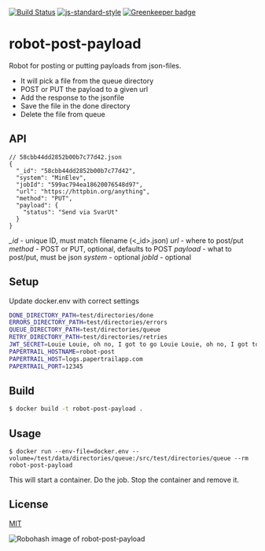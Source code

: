 [![Build Status](https://travis-ci.org/telemark/robot-post-payload.svg?branch=master)](https://travis-ci.org/telemark/robot-post-payload)
[![js-standard-style](https://img.shields.io/badge/code%20style-standard-brightgreen.svg?style=flat)](https://github.com/feross/standard)
[![Greenkeeper badge](https://badges.greenkeeper.io/telemark/robot-post-payload.svg)](https://greenkeeper.io/)

# robot-post-payload

Robot for posting or putting payloads from json-files.

- It will pick a file from the queue directory
- POST or PUT the payload to a given url
- Add the response to the jsonfile
- Save the file in the done directory
- Delete the file from queue

## API

```
// 58cbb44dd2852b00b7c77d42.json
{
  "_id": "58cbb44dd2852b00b7c77d42",
  "system": "MinElev",
  "jobId": "599ac794ea18620076548d97",
  "url": "https://httpbin.org/anything",
  "method": "PUT",
  "payload": {
    "status": "Send via SvarUt"
  }
}
```

*_id* - unique ID, must match filename (<_id>.json)
*url* - where to post/put
*method* - POST or PUT, optional, defaults to POST
*payload* - what to post/put, must be json
*system* - optional
*jobId* - optional

## Setup

Update docker.env with correct settings

```bash
DONE_DIRECTORY_PATH=test/directories/done
ERRORS_DIRECTORY_PATH=test/directories/errors
QUEUE_DIRECTORY_PATH=test/directories/queue
RETRY_DIRECTORY_PATH=test/directories/retries
JWT_SECRET=Louie Louie, oh no, I got to go Louie Louie, oh no, I got to go
PAPERTRAIL_HOSTNAME=robot-post
PAPERTRAIL_HOST=logs.papertrailapp.com
PAPERTRAIL_PORT=12345
```

## Build

```bash
$ docker build -t robot-post-payload .
```

## Usage

```
$ docker run --env-file=docker.env --volume=/test/data/directories/queue:/src/test/directories/queue --rm robot-post-payload
```

This will start a container. Do the job. Stop the container and remove it.

## License

[MIT](LICENSE)

![Robohash image of robot-post-payload](https://robots.kebabstudios.party/robot-post-payload.png "Robohash image of robot-post-payload")
